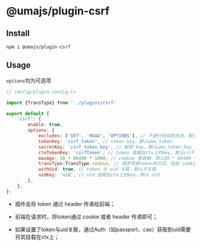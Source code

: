 # @umajs/plugin-csrf

## Install
```
npm i @umajs/plugin-csrf
```

## Usage
`options`均为可选项
```js
// config/plugin.config.ts

import {TransType} from '../plugins/csrf'

export default {
    'csrf': {
        enable: true,
        options: {
            excludes: ['GET', 'HEAD', 'OPTIONS'], // 不进行校验的方法，默认['GET', 'HEAD', 'OPTIONS']
            tokenKey: 'csrf_token', // token key，默认uma_token
            secretKey: 'csrf_token_key', // 秘钥 key，默认uma_token_key
            ctxTokenKey: 'csrfToken', // token 挂载在ctx上的key，默认csrfToken
            maxAge: 30 * 86400 * 1000, // cookie 有效期，默认30 * 86400 * 1000
            transType:TransType.cookie, // 请求传递token的方式，包括 cookie、header和body三种方式，默认header
            withUid: true, // token 与 uid 关联，默认不关联
            uidKey: 'uid', // uid 挂载在ctx上的key，默认 uid
        },
    },
};

```

- 插件会将 token 通过 header 传递给前端；

- 前端在请求时，将token通过 cookie 或者 header 传递即可；

- 如果设置了token与uid关联，通过Auth（如passport、cas）获取到uid需要将其挂载在ctx上；
